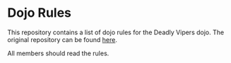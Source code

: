 Dojo Rules
==========

This repository contains a list of dojo rules for the Deadly Vipers dojo. The original repository can be found [here](https://github.com/deadlyvipers).

All members should read the rules.